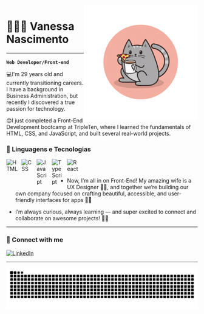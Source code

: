 <img src = "CatMe.gif" width = "300px" align= "right" />

# 👩🏻‍💻 Vanessa Nascimento
---
**`Web Developer/Front-end`**

💻I'm 29 years old and currently transitioning careers. I have a background in Business Administration, but recently I discovered a true passion for technology. 

😊I just completed a Front-End Development bootcamp at TripleTen, where I learned the fundamentals of HTML, CSS, and JavaScript, and built several real-world projects.

### 🤖 Linguagens e Tecnologias

<img 
    align="left" 
    alt="HTML"
    title="HTML" 
    width="30px" 
    style="padding-right: 10px;" 
    src="https://cdn.jsdelivr.net/gh/devicons/devicon@latest/icons/html5/html5-original.svg" 
/>
<img 
    align="left" 
    alt="CSS" 
    title="CSS"
    width="30px" 
    style="padding-right: 10px;" 
    src="https://cdn.jsdelivr.net/gh/devicons/devicon@latest/icons/css3/css3-original.svg" 
/>
<img 
    align="left" 
    alt="JavaScript" 
    title="JavaScript"
    width="30px" 
    style="padding-right: 10px;" 
    src="https://cdn.jsdelivr.net/gh/devicons/devicon@latest/icons/javascript/javascript-original.svg" 
/>
<img 
    align="left" 
    alt="TypeScript"
    title="TypeScript" 
    width="30px" 
    style="padding-right: 10px;" 
    src="https://cdn.jsdelivr.net/gh/devicons/devicon@latest/icons/typescript/typescript-original.svg" 
/>
<img 
    align="left" 
    alt="React"
    title="React" 
    width="30px" 
    style="padding-right: 10px;" 
    src="https://cdn.jsdelivr.net/gh/devicons/devicon@latest/icons/react/react-original.svg" 
/>
<br/>
<br/>
- Now, I’m all in on Front-End! My amazing wife is a UX Designer 🎨💡, and together we’re building our own company focused on crafting beautiful, accessible, and user-friendly interfaces for apps 📱✨

- I’m always curious, always learning — and super excited to connect and collaborate on awesome projects! 🤝💬

---

### 📲 Connect with me

[![LinkedIn](https://img.shields.io/badge/LinkedIn-blue?style=for-the-badge&logo=linkedin&logoColor=white)](https://www.linkedin.com/in/vanessa-nascimento-da-silva-63728b142/)

---

<picture align="center">
  <source media="(prefers-color-scheme: dark)" srcset="https://raw.githubusercontent.com/vanessanascimento28/vanessanascimento28/output/github-contribution-grid-snake-dark.svg">
  <source media="(prefers-color-scheme: light)" srcset="https://raw.githubusercontent.com/vanessanascimento28/vanessanascimento28/output/github-contribution-grid-snake-dark.svg">
  <img align="center" alt="github contribution grid snake animation" src="https://raw.githubusercontent.com/vanessanascimento28/vanessanascimento28/output/github-contribution-grid-snake.svg">
</picture>
